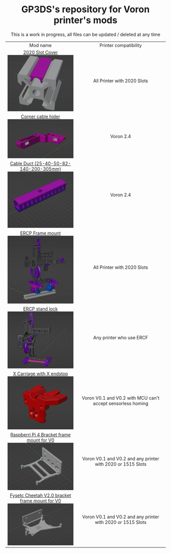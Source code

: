 <h1 align="center">GP3DS's repository for Voron printer's mods</h1>

 <p align="center">This is a work in progress, all files can be updated / deleted at any time</p>


<table align="center">
  <tr>
    <td align="center">Mod name</td>
    <td align="center">Printer compatibility</td>   
  </tr>
  <tr>
    <td align="center">
      <a href="./2020_Slot_Cover">2020 Slot Cover<br><img src="./2020_Slot_Cover/Images/installation_screenshot.png" alt="1" width=300px></a></td>
    <td align="center">All Printer with 2020 Slots</td>   
  </tr>  
  <tr>
    <td align="center">
      <a href="./Corner_cable_Hiders">Corner cable hider<br><img src="./Corner_cable_Hiders/Images/concept_screenshot.png" alt="1" width=300px></a></td>
    <td align="center">Voron 2.4</td>   
  </tr>
  <tr>
    <td align="center">
      <a href="./Cable_Duct">Cable Duct (25-40-50-82-140-200-305mm)<br><img src="./Cable_Duct/Images/Concept_screenshot.png" alt="1" width=300px></a></td>
    <td align="center">Voron 2.4</td>   
  </tr>
  <tr>
    <td align="center">
      <a href="./ERCP_frame_mount">ERCP Frame mount<br><img src="./ERCP_frame_mount/Images/general_screenshot.png" alt="1" width=300px></a></td>
    <td align="center">All Printer with 2020 Slots</td>   
  </tr>
  <tr>
    <td align="center">
      <a href="./ERCP_stand_lock">ERCP stand lock<br><img src="./ERCP_stand_lock/Images/Concept_screenshot.png" alt="1" width=300px></a></td>
    <td align="center">Any printer who use ERCF</td>   
  </tr>
  <tr>
    <td align="center">
      <a href="./V0_X_Carriage_with_endstop">X Carriage with X endstop<br><img src="./V0_X_Carriage_with_endstop/Images/Screenshot_part.png" alt="1" width=300px></a></td>
    <td align="center">Voron V0.1 and V0.2 with MCU can't accept sensorless homing</td>   
  </tr>
  <tr>
    <td align="center">
      <a href="./V0_Pi4_bracket">Raspberri Pi 4 Bracket frame mount for V0<br><img src="./V0_Pi4_bracket/Images/Concept.png" alt="1" width=300px></a></td>
    <td align="center">Voron V0.1 and V0.2 and any printer with 2020 or 1515 Slots</td>   
  </tr>
  <tr>
    <td align="center">
      <a href="./V0_Cheetah_V2_bracket">Fysetc Cheetah V2.0 bracket frame mount for V0<br><img src="./V0_Cheetah_V2_bracket/Images/Concept.png" alt="1" width=300px></a></td>
    <td align="center">Voron V0.1 and V0.2 and any printer with 2020 or 1515 Slots</td>   
  </tr>
</table>

